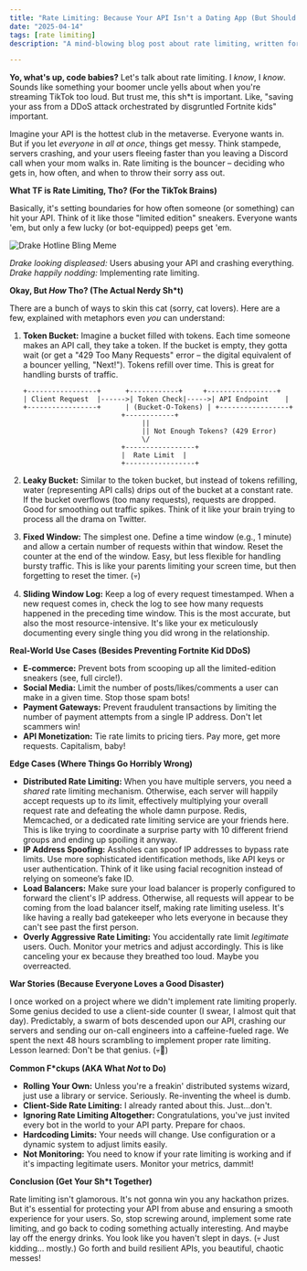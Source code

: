 ```yaml
---
title: "Rate Limiting: Because Your API Isn't a Dating App (But Should Be This Popular)"
date: "2025-04-14"
tags: [rate limiting]
description: "A mind-blowing blog post about rate limiting, written for chaotic Gen Z engineers who probably just copy/paste from Stack Overflow anyway. Let's fix that. (💀🙏)"

---
```


**Yo, what's up, code babies?** Let's talk about rate limiting. I *know*, I *know*. Sounds like something your boomer uncle yells about when you're streaming TikTok too loud. But trust me, this sh*t is important. Like, "saving your ass from a DDoS attack orchestrated by disgruntled Fortnite kids" important.

Imagine your API is the hottest club in the metaverse. Everyone wants in. But if you let *everyone* in *all at once*, things get messy. Think stampede, servers crashing, and your users fleeing faster than you leaving a Discord call when your mom walks in. Rate limiting is the bouncer – deciding who gets in, how often, and when to throw their sorry ass out.

**What TF is Rate Limiting, Tho? (For the TikTok Brains)**

Basically, it's setting boundaries for how often someone (or something) can hit your API. Think of it like those "limited edition" sneakers. Everyone wants 'em, but only a few lucky (or bot-equipped) peeps get 'em.

![Drake Hotline Bling Meme](https://i.imgflip.com/30b5vj.jpg)

*Drake looking displeased:* Users abusing your API and crashing everything.
*Drake happily nodding:* Implementing rate limiting.

**Okay, But *How* Tho? (The Actual Nerdy Sh*t)**

There are a bunch of ways to skin this cat (sorry, cat lovers). Here are a few, explained with metaphors even *you* can understand:

1.  **Token Bucket:** Imagine a bucket filled with tokens. Each time someone makes an API call, they take a token. If the bucket is empty, they gotta wait (or get a "429 Too Many Requests" error – the digital equivalent of a bouncer yelling, "Next!"). Tokens refill over time. This is great for handling bursts of traffic.

    ```ascii
    +-----------------+      +------------+     +-----------------+
    | Client Request  |------>| Token Check|----->| API Endpoint    |
    +-----------------+      | (Bucket-O-Tokens) | +-----------------+
                            +------------+
                                 ||
                                 || Not Enough Tokens? (429 Error)
                                 \/
                            +-----------------+
                            |  Rate Limit  |
                            +-----------------+
    ```

2.  **Leaky Bucket:** Similar to the token bucket, but instead of tokens refilling, water (representing API calls) drips out of the bucket at a constant rate. If the bucket overflows (too many requests), requests are dropped. Good for smoothing out traffic spikes. Think of it like your brain trying to process all the drama on Twitter.

3.  **Fixed Window:** The simplest one. Define a time window (e.g., 1 minute) and allow a certain number of requests within that window. Reset the counter at the end of the window. Easy, but less flexible for handling bursty traffic. This is like your parents limiting your screen time, but then forgetting to reset the timer. (💀)

4.  **Sliding Window Log:** Keep a log of every request timestamped. When a new request comes in, check the log to see how many requests happened in the preceding time window. This is the most accurate, but also the most resource-intensive. It's like your ex meticulously documenting every single thing you did wrong in the relationship.

**Real-World Use Cases (Besides Preventing Fortnite Kid DDoS)**

*   **E-commerce:** Prevent bots from scooping up all the limited-edition sneakers (see, full circle!).
*   **Social Media:** Limit the number of posts/likes/comments a user can make in a given time. Stop those spam bots!
*   **Payment Gateways:** Prevent fraudulent transactions by limiting the number of payment attempts from a single IP address. Don't let scammers win!
*   **API Monetization:** Tie rate limits to pricing tiers. Pay more, get more requests. Capitalism, baby!

**Edge Cases (Where Things Go Horribly Wrong)**

*   **Distributed Rate Limiting:** When you have multiple servers, you need a *shared* rate limiting mechanism. Otherwise, each server will happily accept requests up to *its* limit, effectively multiplying your overall request rate and defeating the whole damn purpose. Redis, Memcached, or a dedicated rate limiting service are your friends here. This is like trying to coordinate a surprise party with 10 different friend groups and ending up spoiling it anyway.
*   **IP Address Spoofing:** Assholes can spoof IP addresses to bypass rate limits. Use more sophisticated identification methods, like API keys or user authentication. Think of it like using facial recognition instead of relying on someone’s fake ID.
*   **Load Balancers:** Make sure your load balancer is properly configured to forward the client's IP address. Otherwise, all requests will appear to be coming from the load balancer itself, making rate limiting useless. It's like having a really bad gatekeeper who lets everyone in because they can't see past the first person.
*   **Overly Aggressive Rate Limiting:** You accidentally rate limit *legitimate* users. Ouch. Monitor your metrics and adjust accordingly. This is like canceling your ex because they breathed too loud. Maybe you overreacted.

**War Stories (Because Everyone Loves a Good Disaster)**

I once worked on a project where we didn't implement rate limiting properly. Some genius decided to use a client-side counter (I swear, I almost quit that day). Predictably, a swarm of bots descended upon our API, crashing our servers and sending our on-call engineers into a caffeine-fueled rage. We spent the next 48 hours scrambling to implement proper rate limiting. Lesson learned: Don't be that genius. (💀🙏)

**Common F*ckups (AKA What *Not* to Do)**

*   **Rolling Your Own:** Unless you're a freakin' distributed systems wizard, just use a library or service. Seriously. Re-inventing the wheel is dumb.
*   **Client-Side Rate Limiting:** I already ranted about this. Just...don't.
*   **Ignoring Rate Limiting Altogether:** Congratulations, you've just invited every bot in the world to your API party. Prepare for chaos.
*   **Hardcoding Limits:** Your needs will change. Use configuration or a dynamic system to adjust limits easily.
*   **Not Monitoring:** You need to know if your rate limiting is working and if it's impacting legitimate users. Monitor your metrics, dammit!

**Conclusion (Get Your Sh*t Together)**

Rate limiting isn't glamorous. It's not gonna win you any hackathon prizes. But it's essential for protecting your API from abuse and ensuring a smooth experience for your users. So, stop screwing around, implement some rate limiting, and go back to coding something actually interesting. And maybe lay off the energy drinks. You look like you haven't slept in days. (💀 Just kidding... mostly.) Go forth and build resilient APIs, you beautiful, chaotic messes!
